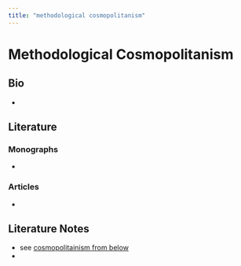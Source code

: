 ```yaml
---
title: "methodological cosmopolitanism"
---
```


# Methodological Cosmopolitanism

## Bio
- 

## Literature
### Monographs 
- 

### Articles 
- 

## Literature Notes
- see [cosmopolitainism from below](cosmopolitainism%20from%20below)
- 